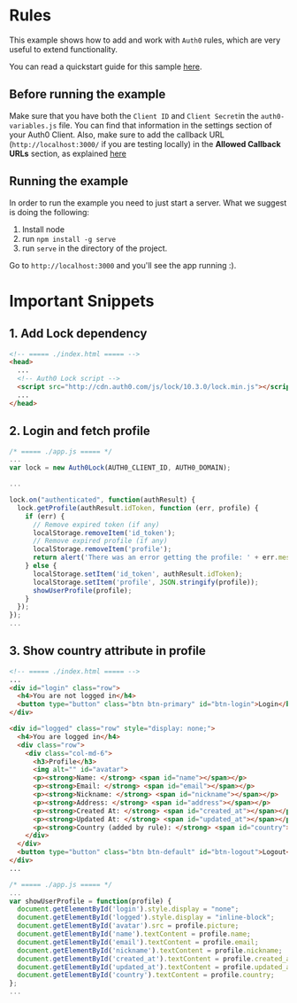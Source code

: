 # Rules

This example shows how to add and work with `Auth0` rules, which are very useful to extend functionality.

You can read a quickstart guide for this sample [here](https://auth0.com/docs/quickstart/spa/vanillajs/06-rules).

## Before running the example

Make sure that you have both the `Client ID` and `Client Secret`in the `auth0-variables.js` file. You can find that information in the settings section of your Auth0 Client. Also, make sure to add the callback URL (`http://localhost:3000/` if you are testing locally) in the **Allowed Callback URLs** section, as explained [here](https://auth0.com/docs/quickstart/spa/vanillajs/01-login#before-starting)

## Running the example

In order to run the example you need to just start a server. What we suggest is doing the following:

1. Install node
2. run `npm install -g serve`
3. run `serve` in the directory of the project.

Go to `http://localhost:3000` and you'll see the app running :).

# Important Snippets

## 1. Add Lock dependency

```html
<!-- ===== ./index.html ===== -->
<head>
  ...
  <!-- Auth0 Lock script -->
  <script src="http://cdn.auth0.com/js/lock/10.3.0/lock.min.js"></script>
  ...
</head>
```

## 2. Login and fetch profile

```javascript
/* ===== ./app.js ===== */
...
var lock = new Auth0Lock(AUTH0_CLIENT_ID, AUTH0_DOMAIN);

...

lock.on("authenticated", function(authResult) {
  lock.getProfile(authResult.idToken, function (err, profile) {
    if (err) {
      // Remove expired token (if any)
      localStorage.removeItem('id_token');
      // Remove expired profile (if any)
      localStorage.removeItem('profile');
      return alert('There was an error getting the profile: ' + err.message);
    } else {
      localStorage.setItem('id_token', authResult.idToken);
      localStorage.setItem('profile', JSON.stringify(profile));
      showUserProfile(profile);
    }
  });
});
...
```

## 3. Show country attribute in profile

```html
<!-- ===== ./index.html ===== -->
...
<div id="login" class="row">
  <h4>You are not logged in</h4>
  <button type="button" class="btn btn-primary" id="btn-login">Login</button>
</div>

<div id="logged" class="row" style="display: none;">
  <h4>You are logged in</h4>
  <div class="row">
    <div class="col-md-6">
      <h3>Profile</h3>
      <img alt="" id="avatar">
      <p><strong>Name: </strong> <span id="name"></span></p>
      <p><strong>Email: </strong> <span id="email"></span></p>
      <p><strong>Nickname: </strong> <span id="nickname"></span></p>
      <p><strong>Address: </strong> <span id="address"></span></p>
      <p><strong>Created At: </strong> <span id="created_at"></span></p>
      <p><strong>Updated At: </strong> <span id="updated_at"></span></p>
      <p><strong>Country (added by rule): </strong> <span id="country"></span></p>
    </div>
  </div>
  <button type="button" class="btn btn-default" id="btn-logout">Logout</button>
</div>
...
```

```javascript
/* ===== ./app.js ===== */
...
var showUserProfile = function(profile) {
  document.getElementById('login').style.display = "none";
  document.getElementById('logged').style.display = "inline-block";
  document.getElementById('avatar').src = profile.picture;
  document.getElementById('name').textContent = profile.name;
  document.getElementById('email').textContent = profile.email;
  document.getElementById('nickname').textContent = profile.nickname;
  document.getElementById('created_at').textContent = profile.created_at;
  document.getElementById('updated_at').textContent = profile.updated_at;
  document.getElementById('country').textContent = profile.country;
};
...
```
